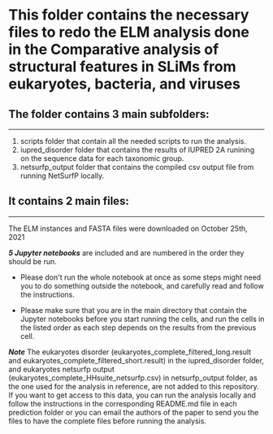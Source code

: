# This folder contains the necessary files to redo the ELM analysis done in the Comparative analysis of structural features in SLiMs from eukaryotes, bacteria, and viruses

## The folder contains 3 main subfolders:
---------------------------------------
1. scripts folder that contain all the needed scripts to run the analysis.
2. iupred_disorder folder that contains the results of IUPRED 2A runining on the sequence data for each taxonomic group.
3. netsurfp_output folder that contains the compiled csv output file from running NetSurfP locally. 

## It contains 2 main files:
-------------------------
The ELM instances and FASTA files were downloaded on October 25th, 2021

***5 Jupyter notebooks*** are included and are numbered in the order they should be run.
- Please don't run the whole notebook at once as some steps might need you to do something outside the notebook, and carefully read and follow the instructions.

- Please make sure that you are in the main directory that contain the Jupyter notebooks before you start running the cells, and run the cells in the listed order as each step depends on the results from the previous cell. 


***Note*** The eukaryotes disorder (eukaryotes_complete_filtered_long.result and eukaryotes_complete_filtered_short.result) in the iupred_disorder folder, and eukaryotes netsurfp output (eukaryotes_complete_HHsuite_netsurfp.csv) in netsurfp_output folder, as the one used for the analysis in reference, are not added to this repository. If you want to get access to this data, you can run the analysis locally and follow the instructions in the corresponding README.md file in each prediction folder or you can email the authors of the paper to send you the files to have the complete files before running the analysis. 


